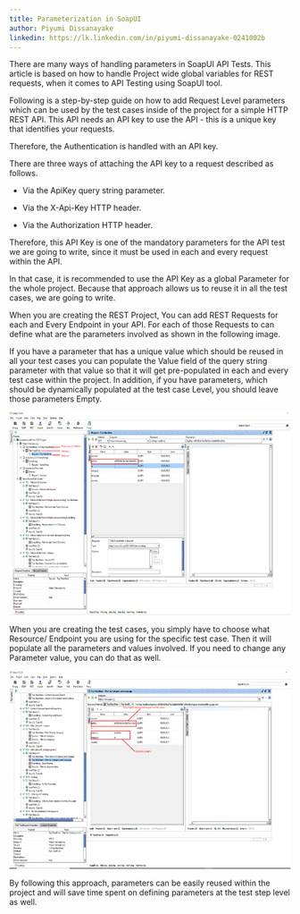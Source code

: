 ```yaml
---
title: Parameterization in SoapUI
author: Piyumi Dissanayake  
linkedin: https://lk.linkedin.com/in/piyumi-dissanayake-0241002b
---
```


There are many ways of handling parameters in SoapUI API Tests. This
article is based on how to handle Project wide global variables for REST
requests, when it comes to API Testing using SoapUI tool.

Following is a step-by-step guide on how to add Request Level parameters
which can be used by the test cases inside of the project for a simple
HTTP REST API. This API needs an API key to use the API - this is a
unique key that identifies your requests.

Therefore, the Authentication is handled with an API key.

There are three ways of attaching the API key to a request described as
follows.

-   Via the ApiKey query string parameter.

-   Via the X-Api-Key HTTP header.

-   Via the Authorization HTTP header.

Therefore, this API Key is one of the mandatory parameters for the API
test we are going to write, since it must be used in each and every
request within the API.

In that case, it is recommended to use the API Key as a global Parameter
for the whole project. Because that approach allows us to reuse it in
all the test cases, we are going to write.

When you are creating the REST Project, You can add REST Requests for
each and Every Endpoint in your API. For each of those Requests to can
define what are the parameters involved as shown in the following image.

If you have a parameter that has a unique value which should be reused
in all your test cases you can populate the Value field of the query
string parameter with that value so that it will get pre-populated in
each and every test case within the project. In addition, if you have
parameters, which should be dynamically populated at the test case
Level, you should leave those parameters Empty.

<img src="/img/piyumi1.PNG" width="640" height="364" />

When you are creating the test cases, you simply have to choose what
Resource/ Endpoint you are using for the specific test case. Then it
will populate all the parameters and values involved. If you need to
change any Parameter value, you can do that as well.

<img src="/img/piyumi2.PNG" width="624" height="355" />

By following this approach, parameters can be easily reused within the
project and will save time spent on defining parameters at the test step
level as well.
